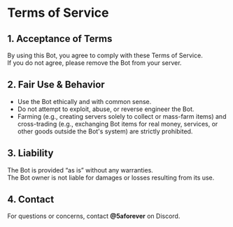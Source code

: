 # Terms of Service

## 1. Acceptance of Terms
By using this Bot, you agree to comply with these Terms of Service.  
If you do not agree, please remove the Bot from your server.

## 2. Fair Use & Behavior
- Use the Bot ethically and with common sense.
- Do not attempt to exploit, abuse, or reverse engineer the Bot.
- Farming (e.g., creating servers solely to collect or mass-farm items) and cross-trading (e.g., exchanging Bot items for real money, services, or other goods outside the Bot's system) are strictly prohibited.

## 3. Liability
The Bot is provided “as is” without any warranties.  
The Bot owner is not liable for damages or losses resulting from its use.

## 4. Contact
For questions or concerns, contact **@5aforever** on Discord.
